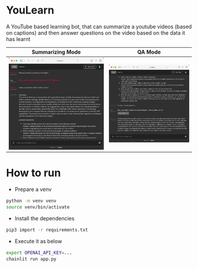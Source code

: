 # YouLearn

A YouTube based learning bot, that can summarize a youtube videos (based on captions) and then answer questions on the video based on the data it has learnt

| Summarizing Mode    | QA Mode |
| -------- | ------- |
| ![init mode](images/init.png)  | ![qa mode](images/qa.png)    |

# How to run

* Prepare a venv
```bash
python -m venv venv
source venv/bin/activate
```

* Install the dependencies
```bash
pip3 import -r requirements.txt
```

* Execute it as below
```bash
export OPENAI_API_KEY=...
chainlit run app.py
```
